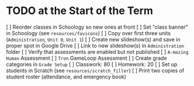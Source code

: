 # TODO at the Start of the Term

[ ] Reorder classes in Schoology so new ones at front
[ ] Set "class banner" in Schoology (see `resources/favicons`)
[ ] Copy over first three units (`Administration`, `Unit 0`, `Unit 1`)
[ ] Create new slideshow(s) and save in proper spot in Google Drive
[ ] Link to new slideshow(s) in `Administration` folder
[ ] Verify that assessments are enabled but not published
    [ ] `A-mazing Human` Assessment
    [ ] `Tron` GameLoop Assessment
[ ] Create grade categories in `Grade Setup`
    [ ] Classwork: 80
    [ ] Homework: 20
[ ] Set up students in Scratch (see `resources/scratch_filler`)
[ ] Print two copies of student roster (attendance, and emergency book)
